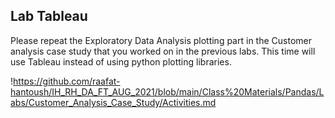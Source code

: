 ## Lab Tableau

Please repeat the Exploratory Data Analysis plotting part in the Customer analysis case study that you worked on in the previous labs. This time will use Tableau instead of using python plotting libraries.

!https://github.com/raafat-hantoush/IH_RH_DA_FT_AUG_2021/blob/main/Class%20Materials/Pandas/Labs/Customer_Analysis_Case_Study/Activities.md
